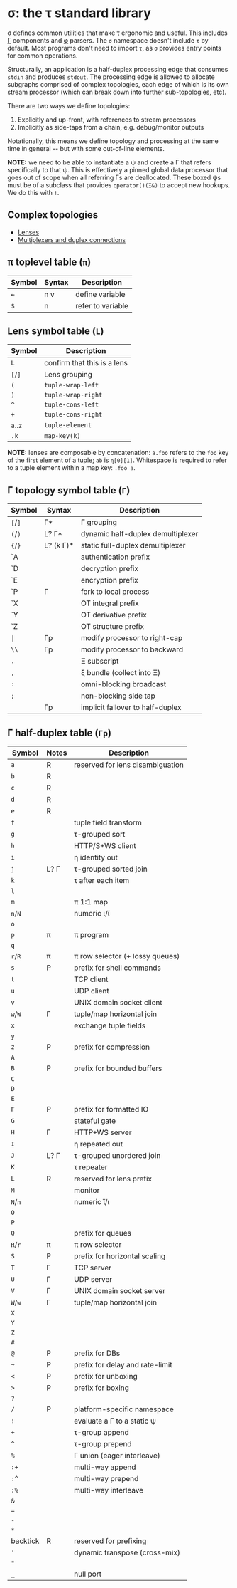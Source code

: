 # σ: the τ standard library
σ defines common utilities that make τ ergonomic and useful. This includes [Γ](doc/Gamma.md) components and [φ](doc/phi.md) parsers. The `σ` namespace doesn't include `τ` by default. Most programs don't need to import `τ`, as `σ` provides entry points for common operations.

Structurally, an application is a half-duplex processing edge that consumes `stdin` and produces `stdout`. The processing edge is allowed to allocate subgraphs comprised of complex topologies, each edge of which is its own stream processor (which can break down into further sub-topologies, etc).

There are two ways we define topologies:

1. Explicitly and up-front, with references to stream processors
2. Implicitly as side-taps from a chain, e.g. debug/monitor outputs

Notationally, this means we define topology and processing at the same time in general -- but with some out-of-line elements.

**NOTE:** we need to be able to instantiate a ψ and create a Γ that refers specifically to that ψ. This is effectively a pinned global data processor that goes out of scope when all referring Γs are deallocated. These boxed ψs must be of a subclass that provides `operator()(Ξ&)` to accept new hookups. We do this with `!`.


## Complex topologies
+ [Lenses](sigma-lenses.md)
+ [Multiplexers and duplex connections](sigma-multiplex.md)


## π toplevel table (`π`)
| Symbol | Syntax | Description       |
|--------|--------|-------------------|
| `←`    | n v    | define variable   |
| `$`    | n      | refer to variable |


## Lens symbol table (`L`)
| Symbol   | Description                 |
|----------|-----------------------------|
| `L`      | confirm that this is a lens |
| `[`/`]`  | Lens grouping               |
| `(`      | `tuple-wrap-left`           |
| `)`      | `tuple-wrap-right`          |
| `^`      | `tuple-cons-left`           |
| `+`      | `tuple-cons-right`          |
| `a`..`z` | `tuple-element`             |
| `.k`     | `map-key(k)`                |

**NOTE:** lenses are composable by concatenation: `a.foo` refers to the `foo` key of the first element of a tuple; `ab` is `η[0][1]`. Whitespace is required to refer to a tuple element within a map key: `.foo a`.


## Γ topology symbol table (`Γ`)
| Symbol  | Syntax     | Description                       |
|---------|------------|-----------------------------------|
| `[`/`]` | Γ\*        | Γ grouping                        |
| `(`/`)` | L? Γ\*     | dynamic half-duplex demultiplexer |
| `{`/`}` | L? (k Γ)\* | static full-duplex demultiplexer  |
| \`A     |            | authentication prefix             |
| \`D     |            | decryption prefix                 |
| \`E     |            | encryption prefix                 |
| \`P     | Γ          | fork to local process             |
| \`X     |            | OT integral prefix                |
| \`Y     |            | OT derivative prefix              |
| \`Z     |            | OT structure prefix               |
| `\|`    | Γp         | modify processor to right-cap     |
| `\\`    | Γp         | modify processor to backward      |
| `.`     |            | Ξ subscript                       |
| `,`     |            | ξ bundle (collect into Ξ)         |
| `:`     |            | omni-blocking broadcast           |
| `;`     |            | non-blocking side tap             |
|         | Γp         | implicit fallover to half-duplex  |


## Γ half-duplex table (`Γp`)
| Symbol   | Notes | Description                      |
|----------|-------|----------------------------------|
| `a`      | R     | reserved for lens disambiguation |
| `b`      | R     |                                  |
| `c`      | R     |                                  |
| `d`      | R     |                                  |
| `e`      | R     |                                  |
| `f`      |       | tuple field transform            |
| `g`      |       | τ-grouped sort                   |
| `h`      |       | HTTP/S+WS client                 |
| `i`      |       | η identity out                   |
| `j`      | L? Γ  | τ-grouped sorted join            |
| `k`      |       | τ after each item                |
| `l`      |       |                                  |
| `m`      |       | π 1:1 map                        |
| `n`/`N`  |       | numeric ι/ϊ                      |
| `o`      |       |                                  |
| `p`      | π     | π program                        |
| `q`      |       |                                  |
| `r`/`R`  | π     | π row selector (+ lossy queues)  |
| `s`      | P     | prefix for shell commands        |
| `t`      |       | TCP client                       |
| `u`      |       | UDP client                       |
| `v`      |       | UNIX domain socket client        |
| `w`/`W`  | Γ     | tuple/map horizontal join        |
| `x`      |       | exchange tuple fields            |
| `y`      |       |                                  |
| `z`      | P     | prefix for compression           |
| `A`      |       |                                  |
| `B`      | P     | prefix for bounded buffers       |
| `C`      |       |                                  |
| `D`      |       |                                  |
| `E`      |       |                                  |
| `F`      | P     | prefix for formatted IO          |
| `G`      |       | stateful gate                    |
| `H`      | Γ     | HTTP+WS server                   |
| `I`      |       | η repeated out                   |
| `J`      | L? Γ  | τ-grouped unordered join         |
| `K`      |       | τ repeater                       |
| `L`      | R     | reserved for lens prefix         |
| `M`      |       | monitor                          |
| `N`/`n`  |       | numeric ϊ/ι                      |
| `O`      |       |                                  |
| `P`      |       |                                  |
| `Q`      |       | prefix for queues                |
| `R`/`r`  | π     | π row selector                   |
| `S`      | P     | prefix for horizontal scaling    |
| `T`      | Γ     | TCP server                       |
| `U`      | Γ     | UDP server                       |
| `V`      | Γ     | UNIX domain socket server        |
| `W`/`w`  | Γ     | tuple/map horizontal join        |
| `X`      |       |                                  |
| `Y`      |       |                                  |
| `Z`      |       |                                  |
| `#`      |       |                                  |
| `@`      | P     | prefix for DBs                   |
| `~`      | P     | prefix for delay and rate-limit  |
| `<`      | P     | prefix for unboxing              |
| `>`      | P     | prefix for boxing                |
| `?`      |       |                                  |
| `/`      | P     | platform-specific namespace      |
| `!`      |       | evaluate a Γ to a static ψ       |
| `+`      |       | τ-group append                   |
| `^`      |       | τ-group prepend                  |
| `%`      |       | Γ union (eager interleave)       |
| `:+`     |       | multi-way append                 |
| `:^`     |       | multi-way prepend                |
| `:%`     |       | multi-way interleave             |
| `&`      |       |                                  |
| `=`      |       |                                  |
| `-`      |       |                                  |
| `*`      |       |                                  |
| backtick | R     | reserved for prefixing           |
| `'`      |       | dynamic transpose (cross-mix)    |
| `"`      |       |                                  |
| `_`      |       | null port                        |
